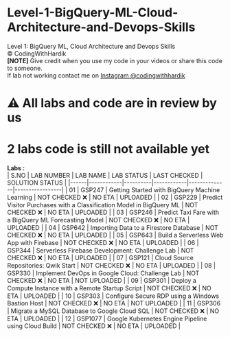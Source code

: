 # Level-1-BigQuery-ML-Cloud-Architecture-and-Devops-Skills
Level 1: BigQuery ML, Cloud Architecture and Devops Skills <br>
©️ CodingWithHardik<br>
**[NOTE]** Give credit when you use my code in your videos or share this code to someone.<br>
If lab not working contact me on [Instagram @codingwithhardik](https://www.instagram.com/codingwithhardik/)<br>
# ⚠️ All labs and code are in review by us
# 2 labs code is still not available yet
**Labs :**          
| S.NO | LAB NUMBER | LAB NAME | LAB STATUS | LAST CHECKED | SOLUTION STATUS |
|------|------------|----------|------------|--------------|-----------------|
|  01  | GSP247     | Getting Started with BigQuery Machine Learning | NOT CHECKED ❌ | NO ETA  | UPLOADED |
|  02  | GSP229     | Predict Visitor Purchases with a Classification Model in BigQuery ML | NOT CHECKED ❌ | NO ETA  | UPLOADED |
|  03  | GSP246     | Predict Taxi Fare with a BigQuery ML Forecasting Model | NOT CHECKED ❌ | NO ETA  | UPLOADED |
|  04  | GSP642     | Importing Data to a Firestore Database | NOT CHECKED ❌ | NO ETA  | UPLOADED |
|  05  | GSP643     | Build a Serverless Web App with Firebase | NOT CHECKED ❌ | NO ETA  | UPLOADED |
|  06  | GSP344     | Serverless Firebase Development: Challenge Lab | NOT CHECKED ❌ | NO ETA  | UPLOADED |
|  07  | GSP121     | Cloud Source Repositories: Qwik Start | NOT CHECKED ❌ | NO ETA  | UPLOADED |
|  08  | GSP330     | Implement DevOps in Google Cloud: Challenge Lab | NOT CHECKED ❌ | NO ETA  | NOT UPLOADED |
|  09  | GSP301     | Deploy a Compute Instance with a Remote Startup Script | NOT CHECKED ❌ | NO ETA  | UPLOADED |
|  10  | GSP303     | Configure Secure RDP using a Windows Bastion Host | NOT CHECKED ❌ | NO ETA  | NOT UPLOADED |
|  11  | GSP306     | Migrate a MySQL Database to Google Cloud SQL | NOT CHECKED ❌ | NO ETA  | UPLOADED |
|  12  | GSP1077    | Google Kubernetes Engine Pipeline using Cloud Build | NOT CHECKED ❌ | NO ETA  | UPLOADED |
